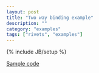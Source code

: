 ```yaml
---
layout: post
title: "Two way binding example"
description: ""
category: "examples"
tags: ["rivets", "examples"]
---
```

{% include JB/setup %}

[Sample code](http://solid-interactive.github.io/masseuse-examples/two-way-binding)